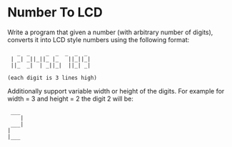# Number To LCD

Write a program that given a number (with arbitrary number of digits), converts it into LCD style numbers using the following format:
```
   _  _     _  _  _  _  _  
 | _| _||_||_ |_   ||_||_|  
 ||_  _|  | _||_|  ||_| _|  

(each digit is 3 lines high)
```

Additionally support variable width or height of the digits. For example for width = 3 and height = 2 the digit 2 will be:
```
 ___
    |
 ___|
|
|___
```
